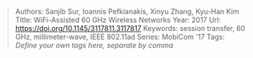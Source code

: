 > Authors: Sanjib Sur, Ioannis Pefkianakis, Xinyu Zhang, Kyu-Han Kim
> Title: WiFi-Assisted 60 GHz Wireless Networks
> Year: 2017
> Url: https://doi.org/10.1145/3117811.3117817
> Keywords: session transfer, 60 GHz, millimeter-wave, IEEE 802.11ad
> Series: MobiCom '17
> Tags: *Define your own tags here, separate by comma*